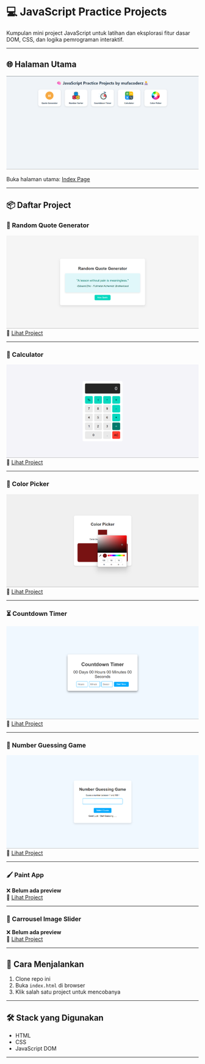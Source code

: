
# 💻 JavaScript Practice Projects

Kumpulan mini project JavaScript  untuk latihan dan eksplorasi fitur dasar DOM, CSS, dan logika pemrograman interaktif.

---

## 🌐 Halaman Utama

![Routing Preview](preview/preview.png)

Buka halaman utama: [Index Page](https://mufacoderz.github.io/Javascript-Practice-Project/)

---

## 📦 Daftar Project

### 📝 Random Quote Generator
![Preview](projects/Random%20Quote%20Generator/preview.png)  
🔗 [Lihat Project](projects/Random%20Quote%20Generator/index.html)

---

### 🔢 Calculator
![Preview](projects/Calculator/preview.png)  
🔗 [Lihat Project](projects/Calculator/index.html)

---

### 🎨 Color Picker
![Preview](projects/Color%20Picker/preview.png)  
🔗 [Lihat Project](projects/Color%20Picker/index.html)

---

### ⏳ Countdown Timer
![Preview](projects/Countdown%20Timer/preview.png)  
🔗 [Lihat Project](projects/Countdown%20Timer/index.html)

---

### 🎯 Number Guessing Game
![Preview](projects/Number%20Guessing/preview.png)  
🔗 [Lihat Project](projects/Number%20Guessing/index.html)

---

### 🖌️ Paint App
❌ **Belum ada preview**  
🔗 [Lihat Project](projects/Paint%20App/index.html)

---

### 📸 Carrousel Image Slider
❌ **Belum ada preview**  
🔗 [Lihat Project](projects/Carrousel%20Image%20Slider/index.html)

---

## 🚀 Cara Menjalankan

1. Clone repo ini
2. Buka `index.html` di browser
3. Klik salah satu project untuk mencobanya

---

## 🛠️ Stack yang Digunakan
- HTML
- CSS
- JavaScript DOM

---

